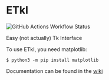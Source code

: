 # ETkI
![GitHub Actions Workflow Status](https://img.shields.io/github/actions/workflow/status/aarikpokras/etki/ubuntu-flake.yml)

Easy (not actually) Tk Interface

To use ETkI, you need matplotlib:

```console
$ python3 -m pip install matplotlib
```

Documentation can be found in the [wiki](https://github.com/aarikpokras/etki/wiki)
